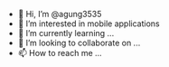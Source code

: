 - 👋 Hi, I’m @agung3535
- 👀 I’m interested in mobile applications
- 🌱 I’m currently learning ...
- 💞️ I’m looking to collaborate on ...
- 📫 How to reach me ...

<!---
agung3535/agung3535 is a ✨ special ✨ repository because its `README.md` (this file) appears on your GitHub profile.
You can click the Preview link to take a look at your changes.
--->
